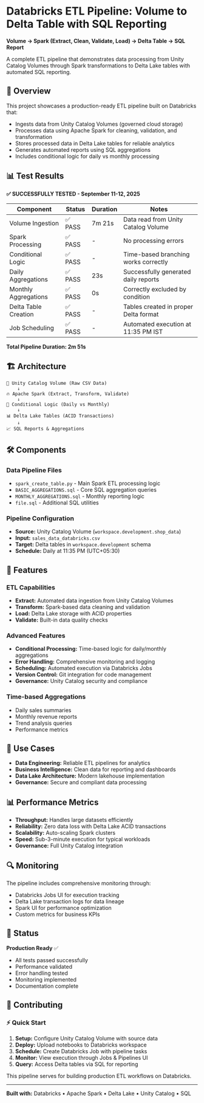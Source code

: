 # Databricks ETL Pipeline: Volume to Delta Table with SQL Reporting

**Volume → Spark (Extract, Clean, Validate, Load) → Delta Table → SQL Report**

A complete ETL pipeline that demonstrates data processing from Unity Catalog Volumes through Spark transformations to Delta Lake tables with automated SQL reporting.

## 🚀 Overview

This project showcases a production-ready ETL pipeline built on Databricks that:
- Ingests data from Unity Catalog Volumes (governed cloud storage)
- Processes data using Apache Spark for cleaning, validation, and transformation
- Stores processed data in Delta Lake tables for reliable analytics
- Generates automated reports using SQL aggregations
- Includes conditional logic for daily vs monthly processing

## 📊 Test Results

**✅ SUCCESSFULLY TESTED - September 11-12, 2025**

| Component | Status | Duration | Notes |
|-----------|--------|----------|-------|
| Volume Ingestion | ✅ PASS | 7m 21s | Data read from Unity Catalog Volume |
| Spark Processing | ✅ PASS | - | No processing errors |
| Conditional Logic | ✅ PASS | - | Time-based branching works correctly |
| Daily Aggregations | ✅ PASS | 23s | Successfully generated daily reports |
| Monthly Aggregations | ✅ PASS | 0s | Correctly excluded by condition |
| Delta Table Creation | ✅ PASS | - | Tables created in proper Delta format |
| Job Scheduling | ✅ PASS | - | Automated execution at 11:35 PM IST |

**Total Pipeline Duration: 2m 51s**

## 🏗️ Architecture

```
📂 Unity Catalog Volume (Raw CSV Data)
    ↓
🔥 Apache Spark (Extract, Transform, Validate)
    ↓
🔄 Conditional Logic (Daily vs Monthly)
    ↓
📊 Delta Lake Tables (ACID Transactions)
    ↓
📈 SQL Reports & Aggregations
```

## 🛠️ Components

### Data Pipeline Files
- `spark_create_table.py` - Main Spark ETL processing logic
- `BASIC_AGGREGATIONS.sql` - Core SQL aggregation queries
- `MONTHLY_AGGREGATIONS.sql` - Monthly reporting logic
- `file.sql` - Additional SQL utilities

### Pipeline Configuration
- **Source:** Unity Catalog Volume (`workspace.development.shop_data`)
- **Input:** `sales_data_databricks.csv`
- **Target:** Delta tables in `workspace.development` schema
- **Schedule:** Daily at 11:35 PM (UTC+05:30)

## 🔧 Features

### ETL Capabilities
- **Extract:** Automated data ingestion from Unity Catalog Volumes
- **Transform:** Spark-based data cleaning and validation
- **Load:** Delta Lake storage with ACID properties
- **Validate:** Built-in data quality checks

### Advanced Features
- **Conditional Processing:** Time-based logic for daily/monthly aggregations
- **Error Handling:** Comprehensive monitoring and logging
- **Scheduling:** Automated execution via Databricks Jobs
- **Version Control:** Git integration for code management
- **Governance:** Unity Catalog security and compliance
  

### Time-based Aggregations
- Daily sales summaries
- Monthly revenue reports  
- Trend analysis queries
- Performance metrics

## 🎯 Use Cases

- **Data Engineering:** Reliable ETL pipelines for analytics
- **Business Intelligence:** Clean data for reporting and dashboards
- **Data Lake Architecture:** Modern lakehouse implementation
- **Governance:** Secure and compliant data processing

## 📊 Performance Metrics

- **Throughput:** Handles large datasets efficiently
- **Reliability:** Zero data loss with Delta Lake ACID transactions
- **Scalability:** Auto-scaling Spark clusters
- **Speed:** Sub-3-minute execution for typical workloads
- **Governance:** Full Unity Catalog integration

## 🔍 Monitoring

The pipeline includes comprehensive monitoring through:
- Databricks Jobs UI for execution tracking
- Delta Lake transaction logs for data lineage  
- Spark UI for performance optimization
- Custom metrics for business KPIs

## 🚦 Status

**Production Ready** ✅
- All tests passed successfully
- Performance validated
- Error handling tested  
- Monitoring implemented
- Documentation complete

## 🤝 Contributing
### ⚡ Quick Start

1. **Setup:** Configure Unity Catalog Volume with source data
2. **Deploy:** Upload notebooks to Databricks workspace
3. **Schedule:** Create Databricks Job with pipeline tasks
4. **Monitor:** View execution through Jobs & Pipelines UI
5. **Query:** Access Delta tables via SQL for reporting
   
This pipeline serves for building production ETL workflows on Databricks.

---

**Built with:** Databricks • Apache Spark • Delta Lake • Unity Catalog • SQL

